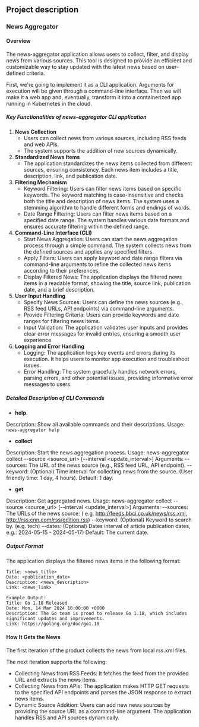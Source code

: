 ## Project description

### News Aggregator

#### Overview

The news-aggregator application allows users to collect, filter, and display news from various sources. This tool is
designed to provide an efficient and customizable way to stay updated with the latest news based on
user-defined criteria.

First, we're going to implement it as a CLI application. Arguments for execution will be given through a
command-line interface. Then we will make it a web app and, eventually, transform it into a containerized app running in
Kubernetes in the cloud.

##### Key Functionalities of news-aggregator CLI application

1. **News Collection**
    * Users can collect news from various sources, including RSS feeds and web APIs.
    * The system supports the addition of new sources dynamically.
2. **Standardized News Items**
    * The application standardizes the news items collected from different sources, ensuring
      consistency. Each news item includes a title, description, link, and publication date.
3. **Filtering Mechanism**
    * Keyword Filtering: Users can filter news items based on specific keywords. The keyword matching is
      case-insensitive and checks both the title and description of news items. The system uses a stemming algorithm to
      handle different forms and endings of words.
    * Date Range Filtering: Users can filter news items based on a specified date range. The system handles various date
      formats and ensures accurate filtering within the defined range.
4. **Command-Line Interface (CLI)**
    * Start News Aggregation: Users can start the news aggregation process through a simple command. The system collects
      news from the defined sources and applies any specified filters.
    * Apply Filters: Users can apply keyword and date range filters via command-line arguments to refine the collected
      news items according to their preferences.
    * Display Filtered News: The application displays the filtered news items in a readable format, showing the title,
      source link, publication date, and a brief description.
5. **User Input Handling**
    * Specify News Sources: Users can define the news sources (e.g., RSS feed URLs, API endpoints) via command-line
      arguments.
    * Provide Filtering Criteria: Users can provide keywords and date ranges for filtering news items.
    * Input Validation: The application validates user inputs and provides clear error messages for invalid entries,
      ensuring a smooth user experience.
6. **Logging and Error Handling**
    * Logging: The application logs key events and errors during its execution. It helps users to monitor app execution
      and troubleshoot issues.
    * Error Handling: The system gracefully handles network errors, parsing errors, and other potential issues,
      providing informative error messages to users.

##### Detailed Description of CLI Commands

* **help**.

Description: Show all available commands and their descriptions.
Usage: `news-aggregator help`

* **collect**

Description: Start the news aggregation process.
Usage: news-aggregator collect --source <source_url> [--interval <update_interval>]
Arguments:
--sources: The URL of the news source (e.g., RSS feed URL, API endpoint).
--keyword: (Optional) Time interval for collecting news from the source.
(User friendly time: 1 day, 4 hours). Default: 1 day.

* **get**

Description: Get aggregated news.
Usage: news-aggregator collect --source <source_url> [--interval <update_interval>]
Arguments:
--sources: The URLs of the news source: (
e.g. http://feeds.bbci.co.uk/news/rss.xml, http://rss.cnn.com/rss/edition.rss)
--keyword: (Optional) Keyword to search by. (e.g. tech)
--dates: (Optional) Dates interval of article publication dates, e.g.: 2024-05-15 - 2024-05-17) Default: The current
date.

##### Output Format

The application displays the filtered news items in the following format:

```text
Title: <news_title>
Date: <publication_date>
Description: <news_description>
Link: <news_link>
```

```text
Example Output:
Title: Go 1.18 Released
Date: Mon, 14 Mar 2024 10:00:00 +0000
Description: The Go team is proud to release Go 1.18, which includes significant updates and improvements.
Link: https://golang.org/doc/go1.18
```

#### How It Gets the News

The first iteration of the product collects the news from local rss.xml files.

The next iteration supports the following:

- Collecting News from RSS Feeds: It fetches the feed from the provided URL and extracts the news items.
- Collecting News from APIs: The application makes HTTP GET requests to the specified API endpoints and parses the JSON
  response to extract news items.
- Dynamic Source Addition: Users can add new news sources by providing the source URL as a command-line argument. The
  application handles RSS and API sources dynamically.
